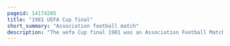 ```yaml
---
pageid: 14174205
title: "1981 UEFA Cup final"
short_summary: "Association football match"
description: "The uefa Cup final 1981 was an Association Football Match played over two Legs between the Netherlands' Az'67 and the ipswich Town of England. The first Leg was played at portman Road Ipswich on 6 may 1981 and the second Leg was played at the Olympic Stadium Amsterdam on 20 may 1981. It was the final of the 1980–81 Season of european Cup Competition, the Uefa Cup. Both ipswich and az'67 competed in their first european final."
---
```

